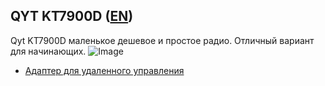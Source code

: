 ## QYT KT7900D ([EN](index.md))
Qyt KT7900D маленькое дешевое и простое радио. Отличный вариант для начинающих.
![Image](https://images-eu.ssl-images-amazon.com/images/I/51PG%2BekxZGL.jpg)

- [Адаптер для удаленного управления](RemoteControl/README_RU.md)